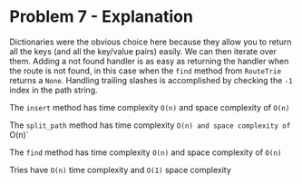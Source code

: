 # Problem 7 - Explanation

Dictionaries were the obvious choice here because they allow you to return all the keys (and all the key/value pairs) easily. We can then iterate over them. Adding a not found handler is as easy as returning the handler when the route is not found, in this case when the `find` method from `RouteTrie` returns a `None`. Handling trailing slashes is accomplished by checking the `-1` index in the path string.

The `insert` method has time complexity `O(n)` and space complexity of `O(n)`

The `split_path` method has time complexity `O(n) and space complexity of `O(n)`

The `find` method has time complexity `O(n)` and space complexity of `O(n)`

Tries have `O(n)` time complexity and `O(1)` space complexity
